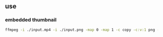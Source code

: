 ## use

### embedded thumbnail

```sh
ffmpeg -i ./input.mp4 -i ./input.png -map 0 -map 1 -c copy -c:v:1 png -disposition:v:1 attached_pic ./output.mp4
```
